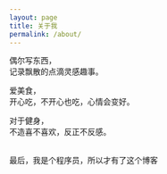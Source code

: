 ```yaml
---
layout: page
title: 关于我
permalink: /about/
---
```


偶尔写东西，<br>
记录飘散的点滴灵感趣事。<br>

爱美食，<br>
开心吃，不开心也吃，心情会变好。<br>

对于健身，<br>
不造喜不喜欢，反正不反感。<br><br>

最后，我是个程序员，所以才有了这个博客
